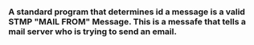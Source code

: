 ### A standard program that determines id a message is a valid STMP "MAIL FROM" Message. This is a messafe that tells a mail server who is trying to send an email. 
